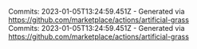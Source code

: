 Commits: 2023-01-05T13:24:59.451Z - Generated via https://github.com/marketplace/actions/artificial-grass
<br>
Commits: 2023-01-05T13:24:59.451Z - Generated via https://github.com/marketplace/actions/artificial-grass
<br>
